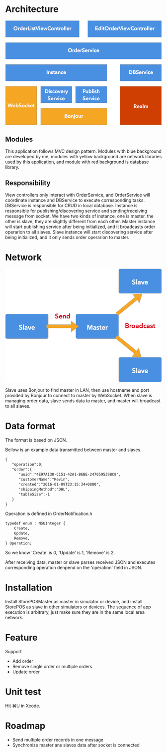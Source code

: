 # Architecture

![img](./Documentation/Architecture.png)

## Modules
This application follows MVC design pattern. Modules with blue background are developed by me, modules with yellow background are network libraries used by this application, and module with red background is  database library.

## Responsibility
View controllers only interact with OrderService, and OrderService will coordinate instance and DBService to execute corresponding tasks. DBService is responsible for CRUD in local database. Instance is responsible for publishing/discovering service and sending/receiving message from socket. We have two kinds of instance, one is master, the other is slave, they are slightly different from each other. Master instance will start publishing service after being initialized, and it broadcasts order operarion to all slaves. Slave instance will start discovering service after being initialized, and it only sends order operarion to master.

# Network
![img](./Documentation/network.png)

Slave uses Bonjour to find master in LAN, then use hostname and port provided by Bonjour to connect to master by WebSocket. When slave is managing order data, 
slave sends data to master, and master will broadcast to all slaves.

# Data format
The format is based on JSON.

Bellow is an example data transmitted between master and slaves. 

```
{  
   "operation":0,
   "order":{  
      "uuid":"4E97A130-C151-42A1-B6BE-247059539BC8",
      "customerName":"Kevin",
      "created":"2016-01-09T23:15:34+0800",
      "shippingMethod":"DHL",
      "tableSize":-1
   }
}
```

Operation is defined in OrderNotification.h

```
typedef enum : NSUInteger {
    Create,
    Update,
    Remove,
} Operation;
```

So we know 'Create' is 0, 'Update' is 1, 'Remove' is 2.

After receiving data, master or slave parses received JSON and executes corresponding operation denpend on the 'operation' field in JSON.

# Installation
Install StorePOSMaster as master in simulator or device, and install StorePOS as slave in other simulators or devices. The sequence of app execution is arbitrary, just make sure they are in the same local area network.

# Feature
Support

* Add order
* Remove single order or multiple orders
* Update order

# Unit test
Hit ⌘U in Xcode.

# Roadmap

* Send multiple order records in one message
* Synchronize master ans slaves data after socket is connected